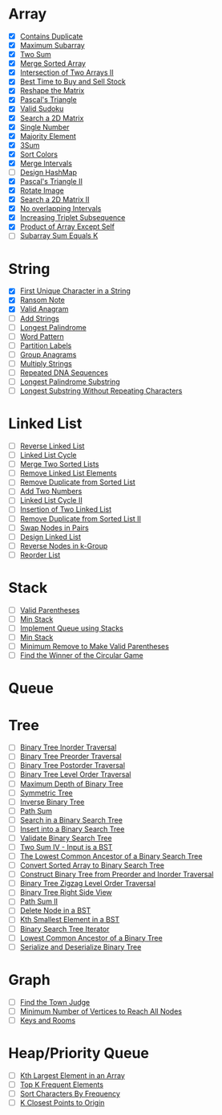 # Array

- [x] [Contains Duplicate](https://leetcode.com/problems/contains-duplicate/)
- [x] [Maximum Subarray](https://leetcode.com/problems/maximum-subarray/)
- [x] [Two Sum](https://leetcode.com/problems/two-sum/)
- [x] [Merge Sorted Array](https://leetcode.com/problems/merge-sorted-array/)
- [x] [Intersection of Two Arrays II](https://leetcode.com/problems/intersection-of-two-arrays-ii/)
- [x] [Best Time to Buy and Sell Stock](https://leetcode.com/problems/best-time-to-buy-and-sell-stock/)
- [x] [Reshape the Matrix](https://leetcode.com/problems/reshape-the-matrix/)
- [x] [Pascal's Triangle](https://leetcode.com/problems/pascals-triangle/)
- [x] [Valid Sudoku](https://leetcode.com/problems/valid-sudoku/)
- [x] [Search a 2D Matrix](https://leetcode.com/problems/search-a-2d-matrix/)
- [x] [Single Number](https://leetcode.com/problems/single-number/)
- [x] [Majority Element](https://leetcode.com/problems/majority-element/)
- [x] [3Sum](https://leetcode.com/problems/3sum/)
- [x] [Sort Colors](https://leetcode.com/problems/sort-colors/)
- [x] [Merge Intervals](https://leetcode.com/problems/merge-intervals/)
- [ ] [Design HashMap](https://leetcode.com/problems/design-hashmap/)
- [x] [Pascal's Triangle II](https://leetcode.com/problems/pascals-triangle-ii/)
- [x] [Rotate Image](https://leetcode.com/problems/rotate-image/)
- [x] [Search a 2D Matrix II](https://leetcode.com/problems/search-a-2d-matrix-ii/)
- [x] [No overlapping Intervals](https://leetcode.com/problems/non-overlapping-intervals/)
- [x] [Increasing Triplet Subsequence](https://leetcode.com/problems/increasing-triplet-subsequence/)
- [x] [Product of Array Except Self](https://leetcode.com/problems/product-of-array-except-self/)
- [ ] [Subarray Sum Equals K](https://leetcode.com/problems/subarray-sum-equals-k/)

# String

- [x] [First Unique Character in a String](https://leetcode.com/problems/first-unique-character-in-a-string/)
- [x] [Ransom Note](https://leetcode.com/problems/ransom-note/)
- [x] [Valid Anagram](https://leetcode.com/problems/valid-anagram/)
- [ ] [Add Strings](https://leetcode.com/problems/add-strings/)
- [ ] [Longest Palindrome](https://leetcode.com/problems/longest-palindrome/)
- [ ] [Word Pattern](https://leetcode.com/problems/word-pattern/)
- [ ] [Partition Labels](https://leetcode.com/problems/partition-labels/)
- [ ] [Group Anagrams](https://leetcode.com/problems/group-anagrams/)
- [ ] [Multiply Strings](https://leetcode.com/problems/multiply-strings/)
- [ ] [Repeated DNA Sequences](https://leetcode.com/problems/repeated-dna-sequences/)
- [ ] [Longest Palindrome Substring](https://leetcode.com/problems/longest-palindromic-substring/)
- [ ] [Longest Substring Without Repeating Characters](https://leetcode.com/problems/longest-substring-without-repeating-characters/)

# Linked List

- [ ] [Reverse Linked List](https://leetcode.com/problems/reverse-linked-list/)
- [ ] [Linked List Cycle](https://leetcode.com/problems/linked-list-cycle/)
- [ ] [Merge Two Sorted Lists](https://leetcode.com/problems/merge-two-sorted-lists/)
- [ ] [Remove Linked List Elements](https://leetcode.com/problems/remove-linked-list-elements/)
- [ ] [Remove Duplicate from Sorted List](https://leetcode.com/problems/remove-duplicates-from-sorted-list/)
- [ ] [Add Two Numbers](https://leetcode.com/problems/add-two-numbers/)
- [ ] [Linked List Cycle II](https://leetcode.com/problems/linked-list-cycle-ii/)
- [ ] [Insertion of Two Linked List](https://leetcode.com/problems/intersection-of-two-linked-lists/)
- [ ] [Remove Duplicate from Sorted List II](https://leetcode.com/problems/remove-duplicates-from-sorted-list-ii/)
- [ ] [Swap Nodes in Pairs](https://leetcode.com/problems/swap-nodes-in-pairs/)
- [ ] [Design Linked List](https://leetcode.com/problems/design-linked-list/)
- [ ] [Reverse Nodes in k-Group](https://leetcode.com/problems/reverse-nodes-in-k-group/)
- [ ] [Reorder List](https://leetcode.com/problems/reorder-list/)

# Stack

- [ ] [Valid Parentheses](https://leetcode.com/problems/valid-parentheses/)
- [ ] [Min Stack](https://leetcode.com/problems/min-stack/)
- [ ] [Implement Queue using Stacks](https://leetcode.com/problems/implement-queue-using-stacks/)
- [ ] [Min Stack](https://leetcode.com/problems/min-stack/)
- [ ] [Minimum Remove to Make Valid Parentheses](https://leetcode.com/problems/minimum-remove-to-make-valid-parentheses/)
- [ ] [Find the Winner of the Circular Game](https://leetcode.com/problems/find-the-winner-of-the-circular-game/)

# Queue

# Tree

- [ ] [Binary Tree Inorder Traversal](https://leetcode.com/problems/binary-tree-inorder-traversal/)
- [ ] [Binary Tree Preorder Traversal](https://leetcode.com/problems/binary-tree-preorder-traversal/)
- [ ] [Binary Tree Postorder Traversal](https://leetcode.com/problems/binary-tree-postorder-traversal/)
- [ ] [Binary Tree Level Order Traversal](https://leetcode.com/problems/binary-tree-level-order-traversal/)
- [ ] [Maximum Depth of Binary Tree](https://leetcode.com/problems/maximum-depth-of-binary-tree/)
- [ ] [Symmetric Tree](https://leetcode.com/problems/symmetric-tree/)
- [ ] [Inverse Binary Tree](https://leetcode.com/problems/invert-binary-tree/)
- [ ] [Path Sum](https://leetcode.com/problems/path-sum/)
- [ ] [Search in a Binary Search Tree](https://leetcode.com/problems/search-in-a-binary-search-tree/)
- [ ] [Insert into a Binary Search Tree](https://leetcode.com/problems/insert-into-a-binary-search-tree/)
- [ ] [Validate Binary Search Tree](https://leetcode.com/problems/validate-binary-search-tree/)
- [ ] [Two Sum IV - Input is a BST](https://leetcode.com/problems/two-sum-iv-input-is-a-bst/)
- [ ] [The Lowest Common Ancestor of a Binary Search Tree](https://leetcode.com/problems/lowest-common-ancestor-of-a-binary-search-tree/)
- [ ] [Convert Sorted Array to Binary Search Tree](https://leetcode.com/problems/convert-sorted-array-to-binary-search-tree/)
- [ ] [Construct Binary Tree from Preorder and Inorder Traversal](https://leetcode.com/problems/construct-binary-tree-from-preorder-and-inorder-traversal/)
- [ ] [Binary Tree Zigzag Level Order Traversal](https://leetcode.com/problems/binary-tree-zigzag-level-order-traversal/)
- [ ] [Binary Tree Right Side View](https://leetcode.com/problems/binary-tree-right-side-view/)
- [ ] [Path Sum II](https://leetcode.com/problems/path-sum-ii/)
- [ ] [Delete Node in a BST](https://leetcode.com/problems/delete-node-in-a-bst/)
- [ ] [Kth Smallest Element in a BST](https://leetcode.com/problems/kth-smallest-element-in-a-bst/)
- [ ] [Binary Search Tree Iterator](https://leetcode.com/problems/binary-search-tree-iterator/)
- [ ] [Lowest Common Ancestor of a Binary Tree](https://leetcode.com/problems/lowest-common-ancestor-of-a-binary-tree/)
- [ ] [Serialize and Deserialize Binary Tree](https://leetcode.com/problems/serialize-and-deserialize-binary-tree/)

# Graph

- [ ] [Find the Town Judge](https://leetcode.com/problems/find-the-town-judge/)
- [ ] [Minimum Number of Vertices to Reach All Nodes](https://leetcode.com/problems/minimum-number-of-vertices-to-reach-all-nodes/)
- [ ] [Keys and Rooms](https://leetcode.com/problems/keys-and-rooms/)

# Heap/Priority Queue

- [ ] [Kth Largest Element in an Array](https://leetcode.com/problems/kth-largest-element-in-an-array/)
- [ ] [Top K Frequent Elements](https://leetcode.com/problems/top-k-frequent-elements/)
- [ ] [Sort Characters By Frequency](https://leetcode.com/problems/sort-characters-by-frequency/)
- [ ] [K Closest Points to Origin](https://leetcode.com/problems/k-closest-points-to-origin/)

